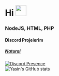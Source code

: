 <h1>Hi <img src="https://media.tenor.com/images/27409f6f9535c3aa8cb650efc319c19a/tenor.gif" height="35px"></h1>

<h3> NodeJS, HTML, PHP</h3>
<h4> Discord Projelerim</h4>
<h5> <a href="https://music-natural.cf">Natural</a></h5>

[![Discord Presence](https://lanyard-profile-readme.vercel.app/api/817498472546041888)](https://discord.com/users/817498472546041888)<br>
![Yasin's GitHub stats](https://github-readme-stats.vercel.app/api?username=savior210&show_icons=true&theme=dark)<br>
